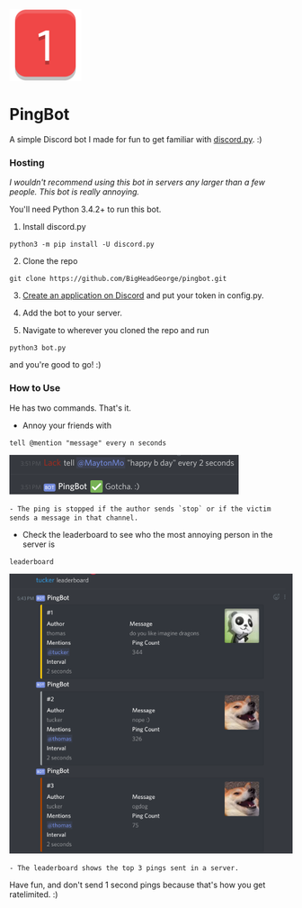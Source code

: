 ![Image of Ping Notification](images/ping_icon.png)
# PingBot
A simple Discord bot I made for fun to get familiar with [discord.py](https://github.com/Rapptz/discord.py). :)

### Hosting
*I wouldn't recommend using this bot in servers any larger than a few people. This bot is really annoying.*

You'll need Python 3.4.2+ to run this bot.

1. Install discord.py
```
python3 -m pip install -U discord.py
```

2. Clone the repo
```
git clone https://github.com/BigHeadGeorge/pingbot.git
```

3. [Create an application on Discord](https://discordapp.com/developers/applications/) and put your token in config.py.

4. Add the bot to your server.

5. Navigate to wherever you cloned the repo and run
```
python3 bot.py
```
and you're good to go! :)

### How to Use 
He has two commands. That's it.

- Annoy your friends with
```
tell @mention "message" every n seconds
```

![ping](images/ping.png)

	- The ping is stopped if the author sends `stop` or if the victim sends a message in that channel.


- Check the leaderboard to see who the most annoying person in the server is
```
leaderboard
```

![leaderboard](images/leaderboard.png)

	- The leaderboard shows the top 3 pings sent in a server.

Have fun, and don't send 1 second pings because that's how you get ratelimited. :)

